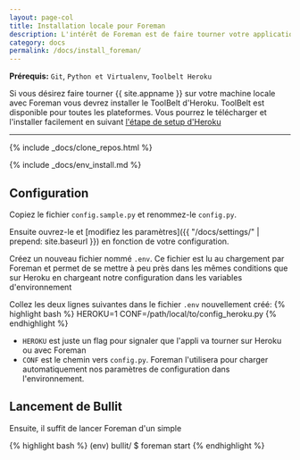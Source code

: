 ```yaml
---
layout: page-col
title: Installation locale pour Foreman
description: L'intérêt de Foreman est de faire tourner votre application dans le même contexte que lorsqu'elle sera hébergée sur les serveurs d'Heroku
category: docs
permalink: /docs/install_foreman/
---
```


__Prérequis:__ `Git`, `Python et Virtualenv`, `Toolbelt Heroku`

Si vous désirez faire tourner {{ site.appname }} sur votre machine locale avec Foreman vous devrez installer le ToolBelt d'Heroku. ToolBelt est disponible pour toutes les plateformes. Vous pourrez le télécharger et l'installer facilement en suivant [l'étape de setup d'Heroku](https://devcenter.heroku.com/articles/getting-started-with-python#set-up)

---

{% include _docs/clone_repos.html %}

{% include _docs/env_install.md %}

## Configuration

Copiez le fichier `config.sample.py` et renommez-le `config.py`.

Ensuite ouvrez-le et [modifiez les paramètres]({{ "/docs/settings/" | prepend: site.baseurl }}) en fonction de votre configuration. 

Créez un nouveau fichier nommé `.env`. Ce fichier est lu au chargement par Foreman et permet de se mettre à peu près dans les mêmes conditions que sur Heroku en chargeant notre configuration dans les variables d'environnement

Collez les deux lignes suivantes dans le fichier `.env` nouvellement créé:
{% highlight bash %}
HEROKU=1
CONF=/path/local/to/config_heroku.py
{% endhighlight %}

- `HEROKU` est juste un flag pour signaler que l'appli va tourner sur Heroku ou avec Foreman
- `CONF` est le chemin vers `config.py`. Foreman l'utilisera pour charger automatiquement nos paramètres de configuration dans l'environnement.

## Lancement de Bullit

Ensuite, il suffit de lancer Foreman d'un simple 

{% highlight bash %}
(env) bullit/ $ foreman start
{% endhighlight %}

